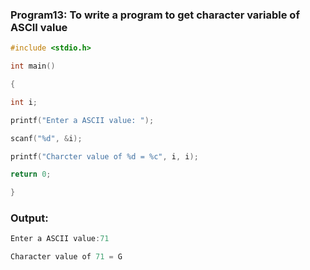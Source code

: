 ### Program13: To write a program to get character variable of ASCII value
```C
#include <stdio.h>

int main() 

{  

int i;

printf("Enter a ASCII value: ");

scanf("%d", &i);  

printf("Charcter value of %d = %c", i, i);

return 0;

}
```
### Output:
```C
Enter a ASCII value:71

Character value of 71 = G
